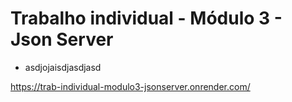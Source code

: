 # Trabalho individual - Módulo 3 - Json Server

- asdjojaisdjasdjasd





https://trab-individual-modulo3-jsonserver.onrender.com/
